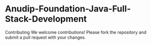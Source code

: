 # Anudip-Foundation-Java-Full-Stack-Development
Contributing We welcome contributions! Please fork the repository and submit a pull request with your changes.
